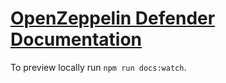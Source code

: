 # [OpenZeppelin Defender Documentation](https://docs.openzeppelin.com/defender)

To preview locally run `npm run docs:watch`.
